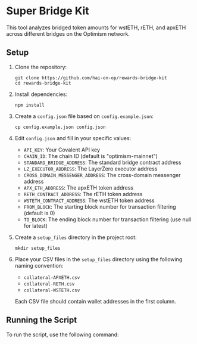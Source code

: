 # Super Bridge Kit

This tool analyzes bridged token amounts for wstETH, rETH, and apxETH across different bridges on the Optimism network.

## Setup

1. Clone the repository:
   ```
   git clone https://github.com/hai-on-op/rewards-bridge-kit
   cd rewards-bridge-kit
   ```

2. Install dependencies:
   ```
   npm install
   ```

3. Create a `config.json` file based on `config.example.json`:
   ```
   cp config.example.json config.json
   ```

4. Edit `config.json` and fill in your specific values:
   - `API_KEY`: Your Covalent API key
   - `CHAIN_ID`: The chain ID (default is "optimism-mainnet")
   - `STANDARD_BRIDGE_ADDRESS`: The standard bridge contract address
   - `LZ_EXECUTOR_ADDRESS`: The LayerZero executor address
   - `CROSS_DOMAIN_MESSENGER_ADDRESS`: The cross-domain messenger address
   - `APX_ETH_ADDRESS`: The apxETH token address
   - `RETH_CONTRACT_ADDRESS`: The rETH token address
   - `WSTETH_CONTRACT_ADDRESS`: The wstETH token address
   - `FROM_BLOCK`: The starting block number for transaction filtering (default is 0)
   - `TO_BLOCK`: The ending block number for transaction filtering (use null for latest)

5. Create a `setup_files` directory in the project root:
   ```
   mkdir setup_files
   ```

6. Place your CSV files in the `setup_files` directory using the following naming convention:
   - `collateral-APXETH.csv`
   - `collateral-RETH.csv`
   - `collateral-WSTETH.csv`

   Each CSV file should contain wallet addresses in the first column.

## Running the Script

To run the script, use the following command:
